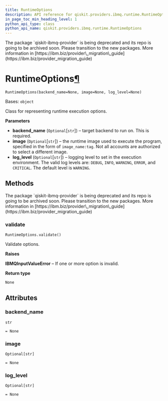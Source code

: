 ```yaml
---
title: RuntimeOptions
description: API reference for qiskit.providers.ibmq.runtime.RuntimeOptions
in_page_toc_min_heading_level: 1
python_api_type: class
python_api_name: qiskit.providers.ibmq.runtime.RuntimeOptions
---
```


<Admonition title="Warning" type="caution">
  The package `qiskit-ibmq-provider` is being deprecated and its repo is going to be archived soon. Please transition to the new packages. More information in [https://ibm.biz/provider\_migration\_guide](https://ibm.biz/provider_migration_guide)
</Admonition>

# RuntimeOptions[¶](#runtimeoptions "Permalink to this headline")

<span id="qiskit.providers.ibmq.runtime.RuntimeOptions" />

`RuntimeOptions(backend_name=None, image=None, log_level=None)`

Bases: `object`

Class for representing runtime execution options.

**Parameters**

*   **backend\_name** (`Optional`\[`str`]) – target backend to run on. This is required.
*   **image** (`Optional`\[`str`]) – the runtime image used to execute the program, specified in the form of `image_name:tag`. Not all accounts are authorized to select a different image.
*   **log\_level** (`Optional`\[`str`]) – logging level to set in the execution environment. The valid log levels are: `DEBUG`, `INFO`, `WARNING`, `ERROR`, and `CRITICAL`. The default level is `WARNING`.

## Methods

<Admonition title="Warning" type="caution">
  The package `qiskit-ibmq-provider` is being deprecated and its repo is going to be archived soon. Please transition to the new packages. More information in [https://ibm.biz/provider\_migration\_guide](https://ibm.biz/provider_migration_guide)
</Admonition>

### validate

<span id="qiskit.providers.ibmq.runtime.RuntimeOptions.validate" />

`RuntimeOptions.validate()`

Validate options.

**Raises**

**IBMQInputValueError** – If one or more option is invalid.

**Return type**

`None`

## Attributes

<span id="qiskit.providers.ibmq.runtime.RuntimeOptions.backend_name" />

### backend\_name

`str`

`= None`

<span id="qiskit.providers.ibmq.runtime.RuntimeOptions.image" />

### image

`Optional[str]`

`= None`

<span id="qiskit.providers.ibmq.runtime.RuntimeOptions.log_level" />

### log\_level

`Optional[str]`

`= None`

